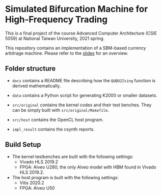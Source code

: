 # Simulated Bifurcation Machine for High-Frequency Trading

This is a final project of the course Advanced Computer Architecture (CSIE 5059) at National Taiwan University, 2021 spring.

This repository contains an implementation of a SBM-based currency arbitrage machine. Please refer to the [slides](https://docs.google.com/presentation/d/1Y7Ps9WcomCCpFojgtLt-LdptRU9dq9axmlOFJ6MbmJU) for an overview.

## Folder structure

* `docs` contains a README file describing how the `QUBO2Ising` function is derived mathematically.
* `data` contains a Python script for generating K2000 or smaller datasets.

* `src/original` contains the kernel codes and their test benches. They can be simply built with `src/original/Makefile`.
* `src/host` contains the OpenCL host program.
* `impl_result` contains the csynth reports.

## Build Setup

* The kernel testbenches are built with the following settings:
  * Vivado HLS 2019.2
  * FPGA: Alveo U280, the only Alveo model with HBM found in  Vivado HLS 2019.2.
* The host program is built with the following settings:
  * Vitis 2020.2
  * FPGA: Alveo U50

